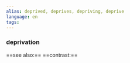 ```yaml
---
alias: deprived, deprives, depriving, deprive
language: en
tags: 
---
```

### deprivation
==see also:== 
==contrast:== 